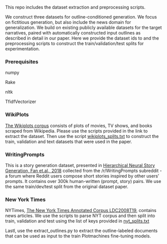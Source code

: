 
This repo includes the dataset extraction and preprocessing scripts.

We construct three datasets for outline-conditioned generation. We focus on fictitious generation, but also include the news domain for generalization.  We build on existing publicly available datasets for the  target  narratives,  paired  with  automatically constructed input outlines as described in detail in our paper. Here we provide the dataset ids to and the preprocessing scripts to construct the train/validation/test splits for experimentation.

### Prerequisites

numpy

Rake

nltk

TfidfVectorizer

### WikiPlots

<a href="https://github.com/markriedl/WikiPlots">The Wikiplots corpus</a> consists of plots of movies, TV shows, and books scraped from Wikipedia. 
Please use the scripts provided in the link to extract the dataset. Then use the script <a href="./wikiplots_splits.txt">wikiplots_splits.txt</a> to construct the train, validation and text datasets that were used in the paper.


### WritingPrompts

This is a story generation dataset, presented in <a href="https://arxiv.org/abs/1805.04833">Hierarchical Neural Story Generation, Fan et.al., 2018</a> collected from the /r/WritingPrompts subreddit - a forum where Reddit users compose short stories inspired by other users’ prompts. It contains over 300k human-written (prompt, story) pairs. We use the same train/dev/test split from the original dataset paper.  


### New York Times

NYTimes, <a href="https://catalog.ldc.upenn.edu/LDC2008T19">The New York Times Annotated Corpus LDC2008T19</a>, contains news articles. 
We use the scripts to parse NYT corpus and then split into train, validation and test using the list of keys provided in <a href="./nyt_splits.txt">nyt_splits.txt</a>

Lastl, use the extract_outlines.py to extract the outline-labeled documents that can be used as input to the train Plotmachines fine-tuning models.


